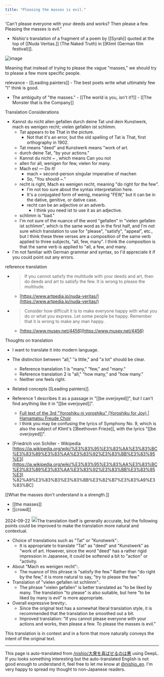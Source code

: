 ```yaml
---
title: "Pleasing the masses is evil."
---
```


'Can't please everyone with your deeds and works? Then please a few. Pleasing the masses is evil."

- Nishio's translation of a fragment of a poem by [[Syrah]] quoted at the top of [[Nuda Veritas.]] (The Naked Truth) in [[Klimt (German film festival)]].

![image](https://gyazo.com/1ea5800961b99420f9f9d740c67007c6/thumb/1000)

Meaning that instead of trying to please the vague "masses," we should try to please a few more specific people.

relevance
    - [[Leading painters]]
    - The best poets write what ultimately few "I" think is good.
- The ambiguity of "the masses."
        - [[The world is you, isn't it?]]
        - [[The Monster that is the Company]]

Translation Considerations
- Kannst du nicht allen gefallen durch deine Tat und dein Kunstwerk, mach es wenigen recht; vielen gefallen ist schlimm.
    - Tat appears to be That in the picture.
        - Not that it's an error, but the old spelling of Tat is That, first orthography in 1902.
    - Tat means "deed" and Kunstwerk means "work of art.
    - durch deine Tat, "by your actions."
    - Kannst du nicht ~ , which means Can you not
    - allen for all, wenigen for few, vielen for many.
    - Mach es! ― Do it!
        - mach = second-person singular imperative of machen
        - So, "You should ~."
    - recht is right, Mach es wenigen recht, meaning "do right for the few".
        - I'm not too sure about the syntax interpretation here.
        - It's a conjugated form of wenig, meaning "FEW," but it can be in the dative, genitive, or dative case.
        - recht can be an adjective or an adverb.
            - I think you need ist to use it as an adjective.
    - schlimm is "bad."
    - I'm not sure of the nuance of the word "gefallen" in "vielen gefallen ist schlimm", which is the same word as in the first half, and I'm not sure which translation to use for "please", "satisfy", "appeal", etc., but I think these three verses are a composition of the same verb applied to three subjects, "all, few, many". I think the composition is that the same verb is applied to "all, a few, and many.
- I'm not familiar with German grammar and syntax, so I'd appreciate it if you could point out any errors.

reference translation
- > If you cannot satisfy the multitude with your deeds and art, then do deeds and art to satisfy the few. It is wrong to please the multitude.
    - [https://www.artpedia.jp/nuda-veritas/](https://www.artpedia.jp/nuda-veritas/)
- > Consider how difficult it is to make everyone happy with what you do or what you express. Let some people be happy. Remember that it is wrong to make any man happy.
    - [https://www.musey.net/4456](https://www.musey.net/4456)

Thoughts on translation
- I want to translate it into modern language.
- The distinction between "all," "a little," and "a lot" should be clear.
    - Reference translation 1 is "many," "few," and "many."
    - Reference translation 2 is "all," "how many," and "how many."
    - Neither one feels right.
- Related concepts [[Leading painters]].

- Reference 1 describes it as a passage in "[[be overjoyed]]", but I can't find anything like it in "[[be overjoyed]]".
    - [Full text of the 3rd "Yoroshiku ni yoroshiku" (Yoroshiku for Joy) | Hamamatsu Freude Choir](http://www.freude.or.jp/?page_id=499)
    - I think you may be confusing the lyrics of Symphony No. 9, which is also the subject of Klimt's [[Beethoven Frieze]], with the lyrics "[[be overjoyed]]".

- [Friedrich von Schiller - Wikipedia [https://ja.wikipedia.org/wiki/%E3%83%95%E3%83%AA%E3%83%BC%E3%83%89%E3%83%AA%E3%83%92%E3%83%BB%E3%83%95%E3](https://ja.wikipedia.org/wiki/%E3%83%95%E3%83%AA%E3%83%BC%E3%83%89%E3%83%AA%E3%83%92%E3%83%BB%E3%83%95%E3) %82%A9%E3%83%B3%E3%83%BB%E3%82%B7%E3%83%A9%E3%83%BC]


[[What the masses don't understand is a strength.]]
- [[the masses]]
- [[crowd]]

2024-09-22
<img src='https://scrapbox.io/api/pages/nishio-en/gpt/icon' alt='gpt.icon' height="19.5"/>The translation itself is generally accurate, but the following points could be improved to make the translation more natural and contextual.
- Choice of translations such as "Tat" or "Kunstwerk":.
    - It is appropriate to translate "Tat" as "deed" and "Kunstwerk" as "work of art. However, since the word "deed" has a rather rigid impression in Japanese, it could be softened a bit to "action" or "activity.
- About "Mach es wenigen recht":.
    - The nuance of this phrase is "satisfy the few." Rather than "do right by the few," it is more natural to say, "try to please the few."
- Translation of "vielen gefallen ist schlimm":.
    - The phrase "vielen gefallen" is better translated as "to be liked by many. The translation "to please" is also suitable, but here "to be liked by many is evil" is more appropriate.
- Overall expressive brevity:.
    - Since the original text has a somewhat literal translation style, it is recommended that the translation be smoothed out a bit.
    - Improved translation: "If you cannot please everyone with your actions and works, then please a few. To please the masses is evil."

This translation is in context and in a form that more naturally conveys the intent of the original text.

---
This page is auto-translated from [/nishio/大衆を喜ばせるのは悪](https://scrapbox.io/nishio/大衆を喜ばせるのは悪) using DeepL. If you looks something interesting but the auto-translated English is not good enough to understand it, feel free to let me know at [@nishio_en](https://twitter.com/nishio_en). I'm very happy to spread my thought to non-Japanese readers.